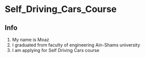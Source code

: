 # Self_Driving_Cars_Course
## Info
1. My name is Moaz
2. I graduated from faculty of engineering Ain-Shams university
3. I am applying for Self Driving Cars course 
